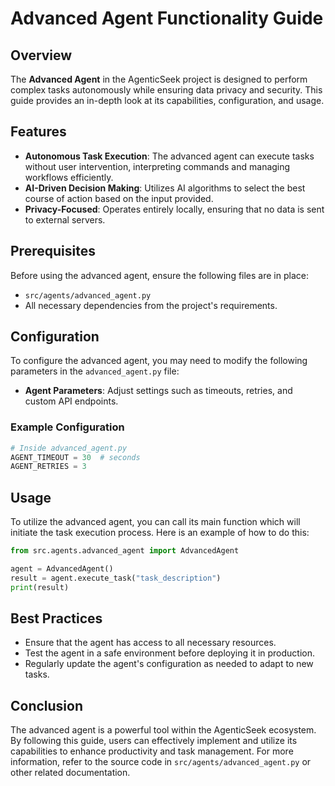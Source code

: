 # Advanced Agent Functionality Guide

## Overview

The **Advanced Agent** in the AgenticSeek project is designed to perform complex tasks autonomously while ensuring data privacy and security. This guide provides an in-depth look at its capabilities, configuration, and usage.

## Features
- **Autonomous Task Execution**: The advanced agent can execute tasks without user intervention, interpreting commands and managing workflows efficiently.
- **AI-Driven Decision Making**: Utilizes AI algorithms to select the best course of action based on the input provided.
- **Privacy-Focused**: Operates entirely locally, ensuring that no data is sent to external servers.

## Prerequisites
Before using the advanced agent, ensure the following files are in place:
- `src/agents/advanced_agent.py`
- All necessary dependencies from the project's requirements.

## Configuration
To configure the advanced agent, you may need to modify the following parameters in the `advanced_agent.py` file:
- **Agent Parameters**: Adjust settings such as timeouts, retries, and custom API endpoints.

### Example Configuration
```python
# Inside advanced_agent.py
AGENT_TIMEOUT = 30  # seconds
AGENT_RETRIES = 3
```

## Usage

To utilize the advanced agent, you can call its main function which will initiate the task execution process. Here is an example of how to do this:

```python
from src.agents.advanced_agent import AdvancedAgent

agent = AdvancedAgent()
result = agent.execute_task("task_description")
print(result)
```

## Best Practices
- Ensure that the agent has access to all necessary resources.
- Test the agent in a safe environment before deploying it in production.
- Regularly update the agent's configuration as needed to adapt to new tasks.

## Conclusion
The advanced agent is a powerful tool within the AgenticSeek ecosystem. By following this guide, users can effectively implement and utilize its capabilities to enhance productivity and task management. For more information, refer to the source code in `src/agents/advanced_agent.py` or other related documentation.